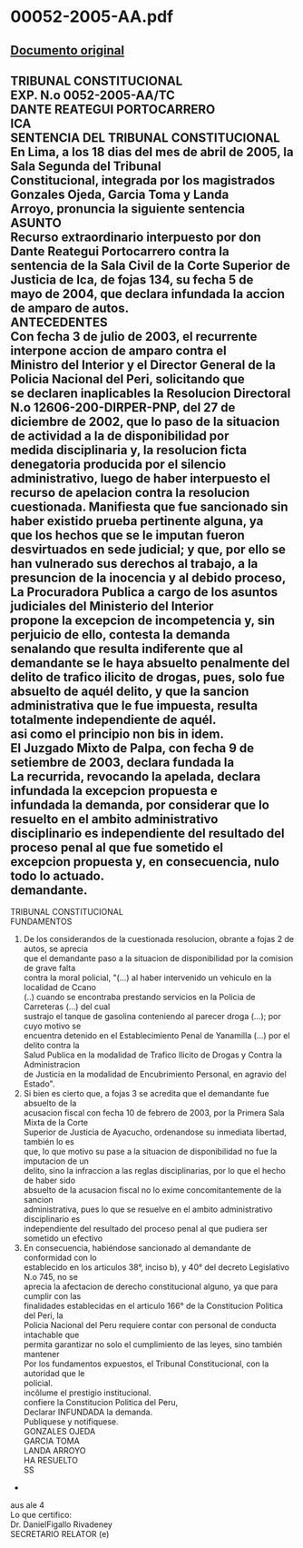 
00052-2005-AA.pdf
=================
  
[Documento original](https://tc.gob.pe/jurisprudencia/2005/00052-2005-AA.pdf)  
---  
TRIBUNAL CONSTITUCIONAL  
EXP. N.o 0052-2005-AA/TC  
DANTE REATEGUI PORTOCARRERO  
ICA  
SENTENCIA DEL TRIBUNAL CONSTITUCIONAL  
En Lima, a los 18 dias del mes de abril de 2005, la Sala Segunda del Tribunal  
Constitucional, integrada por los magistrados Gonzales Ojeda, Garcia Toma y Landa  
Arroyo, pronuncia la siguiente sentencia  
ASUNTO  
Recurso extraordinario interpuesto por don Dante Reategui Portocarrero contra la  
sentencia de la Sala Civil de la Corte Superior de Justicia de Ica, de fojas 134, su fecha 5 de  
mayo de 2004, que declara infundada la accion de amparo de autos.  
ANTECEDENTES  
Con fecha 3 de julio de 2003, el recurrente interpone accion de amparo contra el  
Ministro del Interior y el Director General de la Policia Nacional del Peri, solicitando que  
se declaren inaplicables la Resolucion Directoral N.o 12606-200-DIRPER-PNP, del 27 de  
diciembre de 2002, que lo paso de la situacion de actividad a la de disponibilidad por  
medida disciplinaria y, la resolucion ficta denegatoria producida por el silencio  
administrativo, luego de haber interpuesto el recurso de apelacion contra la resolucion  
cuestionada. Manifiesta que fue sancionado sin haber existido prueba pertinente alguna, ya  
que los hechos que se le imputan fueron desvirtuados en sede judicial; y que, por ello se  
han vulnerado sus derechos al trabajo, a la presuncion de la inocencia y al debido proceso,  
La Procuradora Publica a cargo de los asuntos judiciales del Ministerio del Interior  
propone la excepcion de incompetencia y, sin perjuicio de ello, contesta la demanda  
senalando que resulta indiferente que al demandante se le haya absuelto penalmente del  
delito de trafico ilicito de drogas, pues, solo fue absuelto de aquél delito, y que la sancion  
administrativa que le fue impuesta, resulta totalmente independiente de aquél.  
asi como el principio non bis in idem.  
El Juzgado Mixto de Palpa, con fecha 9 de setiembre de 2003, declara fundada la  
La recurrida, revocando la apelada, declara infundada la excepcion propuesta e  
infundada la demanda, por considerar que lo resuelto en el ambito administrativo  
disciplinario es independiente del resultado del proceso penal al que fue sometido el  
excepcion propuesta y, en consecuencia, nulo todo lo actuado.  
demandante.  
-  
TRIBUNAL CONSTITUCIONAL  
FUNDAMENTOS  
1. De los considerandos de la cuestionada resolucion, obrante a fojas 2 de autos, se aprecia  
que el demandante paso a la situacion de disponibilidad por la comision de grave falta  
contra la moral policial, "(...) al haber intervenido un vehiculo en la localidad de Ccano  
(..) cuando se encontraba prestando servicios en la Policia de Carreteras (...) del cual  
sustrajo el tanque de gasolina conteniendo al parecer droga (...); por cuyo motivo se  
encuentra detenido en el Establecimiento Penal de Yanamilla (...) por el delito contra la  
Salud Publica en la modalidad de Trafico Ilicito de Drogas y Contra la Administracion  
de Justicia en la modalidad de Encubrimiento Personal, en agravio del Estado".  
2. Si bien es cierto que, a fojas 3 se acredita que el demandante fue absuelto de la  
acusacion fiscal con fecha 10 de febrero de 2003, por la Primera Sala Mixta de la Corte  
Superior de Justicia de Ayacucho, ordenandose su inmediata libertad, también lo es  
que, lo que motivo su pase a la situacion de disponibilidad no fue la imputacion de un  
delito, sino la infraccion a las reglas disciplinarias, por lo que el hecho de haber sido  
absuelto de la acusacion fiscal no lo exime concomitantemente de la sancion  
administrativa, pues lo que se resuelve en el ambito administrativo disciplinario es  
independiente del resultado del proceso penal al que pudiera ser sometido un efectivo  
3. En consecuencia, habiéndose sancionado al demandante de conformidad con lo  
establecido en los articulos 38°, inciso b), y 40° del decreto Legislativo N.o 745, no se  
aprecia la afectacion de derecho constitucional alguno, ya que para cumplir con las  
finalidades establecidas en el articulo 166° de la Constitucion Politica del Peri, la  
Policia Nacional del Peru requiere contar con personal de conducta intachable que  
permita garantizar no solo el cumplimiento de las leyes, sino también mantener  
Por los fundamentos expuestos, el Tribunal Constitucional, con la autoridad que le  
policial.  
incôlume el prestigio institucional.  
confiere la Constitucion Politica del Peru,  
Declarar INFUNDADA la demanda.  
Publiquese y notifiquese.  
GONZALES OJEDA  
GARCIA TOMA  
LANDA ARROYO  
HA RESUELTO  
SS  
-  
aus  ale 4  
Lo que certifico:  
Dr. DanielFigallo Rivadeney  
SECRETARIO RELATOR (e)